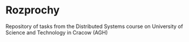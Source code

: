 # Rozprochy
Repository of tasks from the Distributed Systems course on University of Science and Technology in Cracow (AGH)
